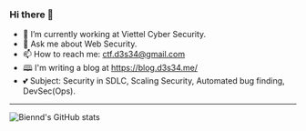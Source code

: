 ### Hi there 👋

- 🔭 I’m currently working at Viettel Cyber Security.
- 💬 Ask me about Web Security.
- 📫 How to reach me: ctf.d3s34@gmail.com
- 🕮 I'm writing a blog at https://blog.d3s34.me/
- 💕 Subject: Security in SDLC, Scaling Security, Automated bug finding, DevSec(Ops).


---
![Biennd's GitHub stats](https://github-readme-stats.vercel.app/api?username=biennd279&count_private=true&show_icons=true&hide_title=true&hide=stars)





<!--
**biennd279/biennd279** is a ✨ _special_ ✨ repository because its `README.md` (this file) appears on your GitHub profile.

Here are some ideas to get you started:

- 👯 I’m looking to collaborate on ...
- 🤔 I’m looking for help with ...
- 😄 Pronouns: ...
- ⚡ Fun fact: ...
-->
